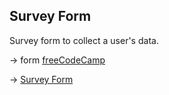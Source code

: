 ## Survey Form

Survey form to collect a user's data.

&rarr; form [freeCodeCamp](https://www.freecodecamp.org/learn/2022/responsive-web-design/)

&rarr; [Survey Form](https://fdromer.github.io/survey_form/)